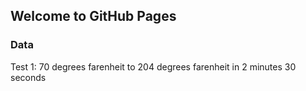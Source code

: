 ## Welcome to GitHub Pages

### Data

Test 1: 70 degrees farenheit to 204 degrees farenheit in 2 minutes 30 seconds
